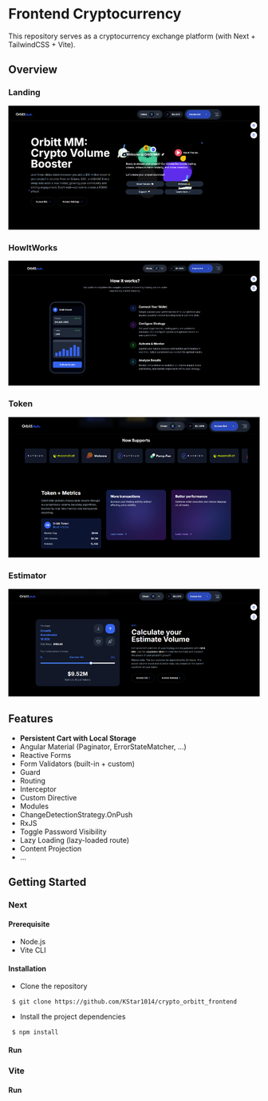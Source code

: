 # Frontend Cryptocurrency
This repository serves as a cryptocurrency exchange platform (with Next + TailwindCSS + Vite).

## Overview

### Landing
![landing](./images/landing.png)

### HowItWorks
![howItWorks](./images/how_it_works.png)

### Token
![token](./images/token.png)

### Estimator
![estimator](./images/calculator.png)


## Features
- **Persistent Cart with Local Storage**
- Angular Material (Paginator, ErrorStateMatcher, ...)
- Reactive Forms
- Form Validators (built-in + custom)
- Guard
- Routing
- Interceptor
- Custom Directive
- Modules
- ChangeDetectionStrategy.OnPush
- RxJS
- Toggle Password Visibility
- Lazy Loading (lazy-loaded route)
- Content Projection
- ...

## Getting Started
### Next
#### Prerequisite 
- Node.js
- Vite CLI
#### Installation
- Clone the repository
<pre><code> $ git clone https://github.com/KStar1014/crypto_orbitt_frontend  </code></pre>
- Install the project dependencies
<pre><code> $ npm install </code></pre>
#### Run


### Vite
#### Run

